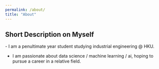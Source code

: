 ```yaml
---
permalink: /about/
title: "About"
---
```

<h2>Short Description on Myself</h2>
- I am a penultimate year student studying industrial engineering @ HKU.

- I am passionate about data science / machine learning / ai, hoping to pursue a career in a relative field.